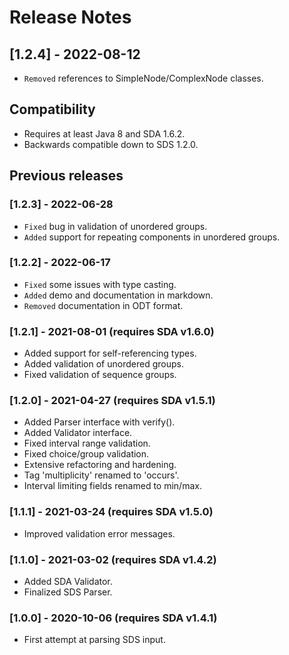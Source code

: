 # Release Notes

## [1.2.4] - 2022-08-12
- `Removed` references to SimpleNode/ComplexNode classes.

## Compatibility

- Requires at least Java 8 and SDA 1.6.2.
- Backwards compatible down to SDS 1.2.0.

## Previous releases

### [1.2.3] - 2022-06-28
- `Fixed` bug in validation of unordered groups.
- `Added` support for repeating components in unordered groups.

### [1.2.2] - 2022-06-17
- `Fixed` some issues with type casting.
- `Added` demo and documentation in markdown.
- `Removed` documentation in ODT format.

### [1.2.1] - 2021-08-01 (requires SDA v1.6.0)
- Added support for self-referencing types.
- Added validation of unordered groups.
- Fixed validation of sequence groups.

### [1.2.0] - 2021-04-27 (requires SDA v1.5.1)
- Added Parser interface with verify().
- Added Validator interface.
- Fixed interval range validation.
- Fixed choice/group validation.
- Extensive refactoring and hardening.
- Tag 'multiplicity' renamed to 'occurs'.
- Interval limiting fields renamed to min/max.

### [1.1.1] - 2021-03-24 (requires SDA v1.5.0)
- Improved validation error messages.

### [1.1.0] - 2021-03-02 (requires SDA v1.4.2)
- Added SDA Validator.
- Finalized SDS Parser.

### [1.0.0] - 2020-10-06 (requires SDA v1.4.1)
- First attempt at parsing SDS input.
